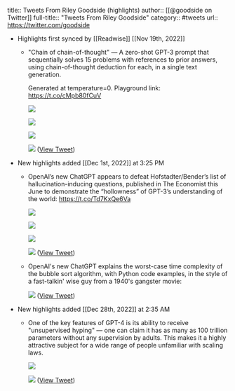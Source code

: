 title:: Tweets From Riley Goodside (highlights)
author:: [[@goodside on Twitter]]
full-title:: "Tweets From Riley Goodside"
category:: #tweets
url:: https://twitter.com/goodside

- Highlights first synced by [[Readwise]] [[Nov 19th, 2022]]
	- "Chain of chain-of-thought" — A zero-shot GPT-3 prompt that sequentially solves 15 problems with references to prior answers, using chain-of-thought deduction for each, in a single text generation.
	  
	  Generated at temperature=0. Playground link: https://t.co/cMpb80fCuV 
	  
	  ![](https://pbs.twimg.com/media/FfnIw3rVsAAde_E.jpg) 
	  
	  ![](https://pbs.twimg.com/media/FfnI6Z2UcAA6Zug.jpg) 
	  
	  ![](https://pbs.twimg.com/media/FfnJBmgUAAEPq8n.jpg) 
	  
	  ![](https://pbs.twimg.com/media/FfnJGNYVsAA-wr4.jpg) ([View Tweet](https://twitter.com/goodside/status/1583518688971411457))
- New highlights added [[Dec 1st, 2022]] at 3:25 PM
	- OpenAI’s new ChatGPT appears to defeat Hofstadter/Bender’s list of hallucination-inducing questions, published in The Economist this June to demonstrate the “hollowness” of GPT-3’s understanding of the world: https://t.co/Td7KxQe6Va 
	  
	  ![](https://pbs.twimg.com/media/Fi1tQCIXoAIBe8F.jpg) 
	  
	  ![](https://pbs.twimg.com/media/Fi1tQCHXgAYZPb-.jpg) 
	  
	  ![](https://pbs.twimg.com/media/Fi1tQCGXgAMxDpE.jpg) 
	  
	  ![](https://pbs.twimg.com/media/Fi1tQCHXoAE_CvD.jpg) ([View Tweet](https://twitter.com/goodside/status/1598053568422248448))
	- OpenAI's new ChatGPT explains the worst-case time complexity of the bubble sort algorithm, with Python code examples, in the style of a fast-talkin' wise guy from a 1940's gangster movie: 
	  
	  ![](https://pbs.twimg.com/media/Fi2yZq1XEAEs9cp.jpg) ([View Tweet](https://twitter.com/goodside/status/1598129631609380864))
- New highlights added [[Dec 28th, 2022]] at 2:35 AM
	- One of the key features of GPT-4 is its ability to receive "unsupervised hyping" — one can claim it has as many as 100 trillion parameters without any supervision by adults. This makes it a highly attractive subject for a wide range of people unfamiliar with scaling laws. 
	  
	  ![](https://pbs.twimg.com/media/Fk9yu5OWQAILDWw.jpg) 
	  
	  ![](https://pbs.twimg.com/media/Fk90zW3X0AIXaeF.jpg) ([View Tweet](https://twitter.com/goodside/status/1607633071704006657))
